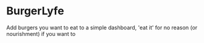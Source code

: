 # BurgerLyfe
Add burgers you want to eat to a simple dashboard, 'eat it' for no reason (or nourishment) if you want to
